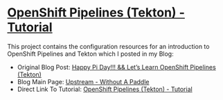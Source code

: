 # [OpenShift Pipelines (Tekton) - Tutorial](https://upstreamwithoutapaddle.com/tutorials/tekton-intro/)

This project contains the configuration resources for an introduction to OpenShift Pipelines and Tekton which I posted in my Blog:

* Original Blog Post: [Happy Pi Day!!! && Let’s Learn OpenShift Pipelines (Tekton)](https://upstreamwithoutapaddle.com/blog%20post/2022/03/14/Learn-OpenShift-Pipelines.html)
* Blog Main Page: [Upstream - Without A Paddle](https://upstreamwithoutapaddle.com/)
* Direct Link To Tutorial: [OpenShift Pipelines (Tekton) - Tutorial](https://upstreamwithoutapaddle.com/tutorials/tekton-intro/)
